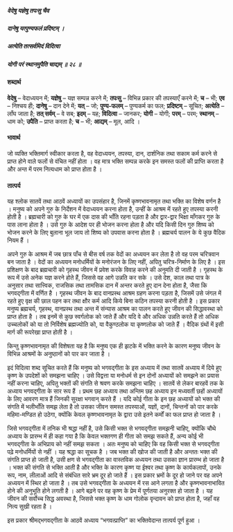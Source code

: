 ##### वेदेषु यज्ञेषु तपःसु चैव
##### दानेषु यत्पुण्यफलं प्रदिष्टम् ।
##### अत्येति तत्सर्वमिदं विदित्वा
##### योगी परं स्थानमुपैति चाद्यम् ॥ २८ ॥

#### शब्दार्थ

**वेदेषु** – वेदाध्ययन में; **यज्ञेषु** – यज्ञ सम्पन्न करने में; **तपःसु** – विभिन्न प्रकार की तपस्याएँ करने में; **च** – भी; **एव** – निश्चय ही; **दानेषु** – दान देने में; **यत्** – जो; **पुण्य-फलम्** – पुण्यकर्म का फल; **प्रदिष्टम्** – सूचित; **अत्येति** – लाँघ जाता है; **तत् सर्वम्** – वे सब; **इदम्** – यह; **विदित्वा** – जानकर; **योगी** – योगी; **परम्** – परम; **स्थानम्** – धाम को; **उपैति** – प्राप्त करता है; **च** – भी; **आद्यम्** – मूल, आदि ।

#### भावार्थ

जो व्यक्ति भक्तिमार्ग स्वीकार करता है, वह वेदाध्ययन, तपस्या, दान, दार्शनिक तथा सकाम कर्म करने से प्राप्त होने वाले फलों से वंचित नहीं होता । वह मात्र भक्ति सम्पन्न करके इन समस्त फलों की प्राप्ति करता है और अन्त में परम नित्यधाम को प्राप्त होता है ।

#### तात्पर्य

यह श्लोक सातवें तथा आठवें अध्यायों का उपसंहार है, जिनमें कृष्णभावनामृत तथा भक्ति का विशेष वर्णन है । मनुष्य को अपने गुरु के निर्देशन में वेदाध्ययन करना होता है, उन्हीं के आश्रम में रहते हुए तपस्या करनी होती है । ब्रह्मचारी को गुरु के घर में एक दास की भाँति रहना पड़ता है और द्वार-द्वार भिक्षा माँगकर गुरु के पास लाना होता है । उसे गुरु के आदेश पर ही भोजन करना होता है और यदि किसी दिन गुरु शिष्य को भोजन करने के लिए बुलाना भूल जाय तो शिष्य को उपवास करना होता है । ब्रह्मचर्य पालन के ये कुछ वैदिक नियम हैं ।

अपने गुरु के आश्रम में जब छात्र पाँच से बीस वर्ष तक वेदों का अध्ययन कर लेता है तो वह परम चरित्रवान बन जाता है । वेदों का अध्ययन मनोधर्मियों के मनोरंजन के लिए नहीं, अपितु चरित्र-निर्माण के लिए है । इस प्रशिक्षण के बाद ब्रह्मचारी को गृहस्थ जीवन में प्रवेश करके विवाह करने की अनुमति दी जाती है । गृहस्थ के रूप में उसे अनेक यज्ञ करने होते हैं, जिससे वह आगे उन्नति कर सके । उसे देश, काल तथा पात्र के अनुसार तथा सात्त्विक, राजसिक तथा तामसिक दान में अन्तर करते हुए दान देना होता है, जैसा कि भगवद्गीता में वर्णित है । गृहस्थ जीवन के बाद वानप्रस्थ आश्रम ग्रहण करना पड़ता है, जिसमें उसे जंगल में रहते हुए वृक्ष की छाल पहन कर तथा क्षौर कर्म आदि किये बिना कठिन तपस्या करनी होती है । इस प्रकार मनुष्य ब्रह्मचर्य, गृहस्थ, वानप्रस्थ तथा अन्त में संन्यास आश्रम का पालन करते हुए जीवन की सिद्धावस्था को प्राप्त होता है । तब इनमें से कुछ स्वर्गलोक को जाते हैं और यदि वे और अधिक उन्नति करते हैं तो अधिक उच्चलोकों को या तो निर्विशेष ब्रह्मज्योति को, या वैकुण्ठलोक या कृष्णलोक को जाते हैं । वैदिक ग्रंथों में इसी मार्ग की रूपरेखा प्राप्त होती है ।

किन्तु कृष्णभावनामृत की विशेषता यह है कि मनुष्य एक ही झटके में भक्ति करने के कारण मनुष्य जीवन के विभिन्न आश्रमों के अनुष्ठानों को पार कर जाता है ।

इदं विदित्वा शब्द सूचित करते हैं कि मनुष्य को भगवद्गीता के इस अध्याय में तथा सातवें अध्याय में दिये हुए कृष्ण के उपदेशों को समझना चाहिए । उसे विद्वत्ता या मनोधर्म से इन दोनों अध्यायों को समझने का प्रयास नहीं करना चाहिए, अपितु भक्तों की संगति से श्रवण करके समझना चाहिए । सातवें से लेकर बारहवें तक के अध्याय भगवद्गीता के सार रूप हैं । प्रथम छह अध्याय तथा अन्तिम छह अध्याय इन मध्यवर्ती छहों अध्यायों के लिए आवरण मात्र हैं जिनकी सुरक्षा भगवान् करते हैं । यदि कोई गीता के इन छह अध्यायों को भक्त की संगति में भलीभाँति समझ लेता है तो उसका जीवन समस्त तपस्याओं, यज्ञों, दानों, चिन्तनों को पार करके महिमा-मण्डित हो उठेगा, क्योंकि केवल कृष्णभावनामृत के द्वारा उसे इतने कर्मों का फल प्राप्त हो जाता है ।

जिसे भगवद्गीता में तनिक भी श्रद्धा नहीं है, उसे किसी भक्त से भगवद्गीता समझनी चाहिए, क्योंकि चौथे अध्याय के प्रारम्भ में ही कहा गया है कि केवल भक्तगण ही गीता को समझ सकते हैं, अन्य कोई भी भगवद्गीता के अभिप्राय को नहीं समझ सकता । अतः मनुष्य को चाहिए कि वह किसी भक्त से भगवद्गीता पढ़े मनोधर्मियों से नहीं । यह श्रद्धा का सूचक है । जब भक्त की खोज की जाती है और अन्ततः भक्त की संगति प्राप्त हो जाती है, उसी क्षण से भगवद्गीता का वास्तविक अध्ययन तथा उसका ज्ञान प्रारम्भ हो जाता है । भक्त की संगति से भक्ति आती है और भक्ति के कारण कृष्ण या ईश्वर तथा कृष्ण के कार्यकलापों, उनके रूप, नाम, लीलाओं आदि से संबंधित सारे भ्रम दूर हो जाते हैं । इस प्रकार भ्रमों के दूर हो जाने पर वह अपने अध्ययन में स्थिर हो जाता है । तब उसे भगवद्गीता के अध्ययन में रस आने लगता है और कृष्णभावनाभावित होने की अनुभूति होने लगती है । आगे बढ़ने पर वह कृष्ण के प्रेम में पूर्णतया अनुरक्त हो जाता है । यह जीवन की सर्वोच्च सिद्ध अवस्था है, जिससे भक्त कृष्ण के धाम गोलोक वृन्दावन को प्राप्त होता है, जहाँ वह नित्य सुखी रहता है ।

इस प्रकार श्रीमद्भगवद्गीता के आठवें अध्याय “भगवत्प्राप्ति” का भक्तिवेदान्त तात्पर्य पूर्ण हुआ ।
